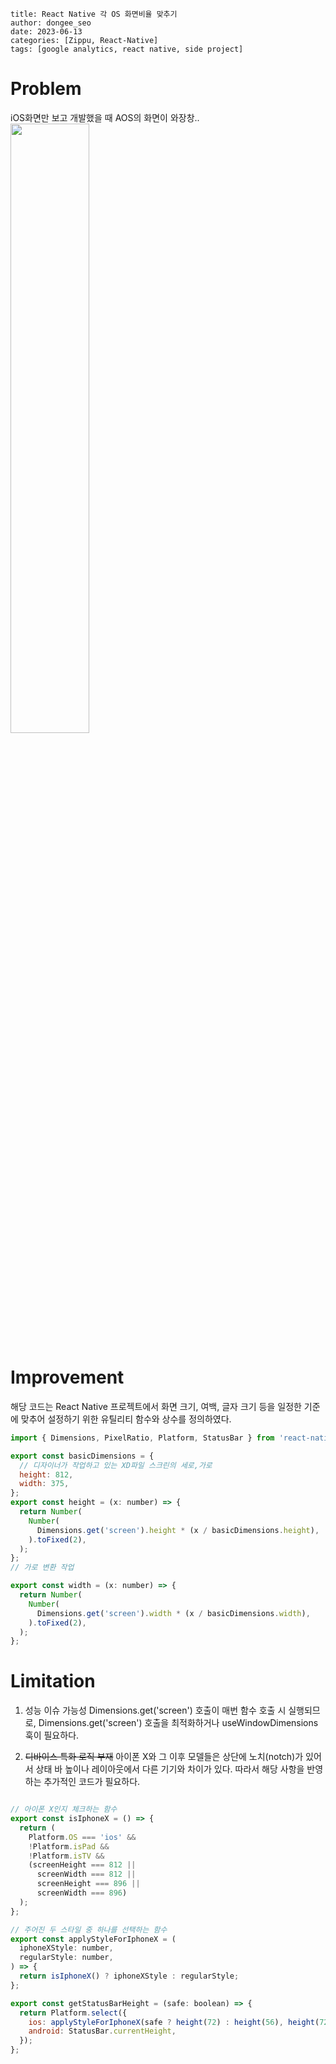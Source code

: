
```
title: React Native 각 OS 화면비율 맞추기
author: dongee_seo
date: 2023-06-13
categories: [Zippu, React-Native]
tags: [google analytics, react native, side project]
```

# Problem

iOS화면만 보고 개발했을 때 AOS의 화면이 와장창..
<image src="https://velog.velcdn.com/images/seod0209/post/95b77fb0-e5ad-435d-b8e2-930250c11441/image.png" width="50%" height="auto"/>


# Improvement
해당 코드는 React Native 프로젝트에서 화면 크기, 여백, 글자 크기 등을 일정한 기준에 맞추어 설정하기 위한 유틸리티 함수와 상수를 정의하였다.
```jsx
import { Dimensions, PixelRatio, Platform, StatusBar } from 'react-native';

export const basicDimensions = {
  // 디자이너가 작업하고 있는 XD파일 스크린의 세로,가로
  height: 812,
  width: 375,
};
export const height = (x: number) => {
  return Number(
    Number(
      Dimensions.get('screen').height * (x / basicDimensions.height),
    ).toFixed(2),
  );
};
// 가로 변환 작업

export const width = (x: number) => {
  return Number(
    Number(
      Dimensions.get('screen').width * (x / basicDimensions.width),
    ).toFixed(2),
  );
};

```

# Limitation
1. 성능 이슈 가능성
 Dimensions.get('screen') 호출이 매번 함수 호출 시 실행되므로, Dimensions.get('screen') 호출을 최적화하거나 useWindowDimensions 훅이 필요하다.

2. ~~디바이스 특화 로직 부재~~
 아이폰 X와 그 이후 모델들은 상단에 노치(notch)가 있어서 상태 바 높이나 레이아웃에서 다른 기기와 차이가 있다. 따라서 해당 사항을 반영하는 추가적인 코드가 필요하다.

```jsx

// 아이폰 X인지 체크하는 함수
export const isIphoneX = () => {
  return (
    Platform.OS === 'ios' &&
    !Platform.isPad &&
    !Platform.isTV &&
    (screenHeight === 812 ||
      screenWidth === 812 ||
      screenHeight === 896 ||
      screenWidth === 896)
  );
};

// 주어진 두 스타일 중 하나를 선택하는 함수
export const applyStyleForIphoneX = (
  iphoneXStyle: number,
  regularStyle: number,
) => {
  return isIphoneX() ? iphoneXStyle : regularStyle;
};

export const getStatusBarHeight = (safe: boolean) => {
  return Platform.select({
    ios: applyStyleForIphoneX(safe ? height(72) : height(56), height(72)),
    android: StatusBar.currentHeight,
  });
};
```